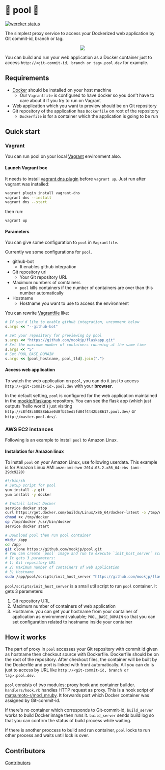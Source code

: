 🐳 pool 🐳
===

[![wercker status](https://app.wercker.com/status/2581a9ed9a58b4a95dadc2a33b639d83/m/master "wercker status")](https://app.wercker.com/project/bykey/2581a9ed9a58b4a95dadc2a33b639d83)

The simplest proxy service to access your Dockerized web application by Git commit-id, branch or tag.

<p align="center">
<img src="https://cloud.githubusercontent.com/assets/1519309/4186488/54415ec4-3761-11e4-9b13-41e09653945f.gif">
</p>

You can build and run your web application as a Docker container just to access
`http://<git-commit-id, branch or tag>.pool.dev` for example.


## Requirements

* [Docker](https://www.docker.com/) should be installed on your host machine
    * Our `Vagrantfile` is configured to have docker so you don't have to care about it if you try to run on Vagrant
* Web application which you want to preview should be on Git repository
* Git repository of the application has `Dockerfile` on root of the repository
    * `Dockerfile` is for a container which the application is going to be run

## Quick start

### Vagrant

You can run pool on your local [Vagrant](https://www.vagrantup.com/) environment also.

#### Launch Vagrant box

It needs to install [vagrant dns plugin](https://github.com/BerlinVagrant/vagrant-dns) before `vagrant up`. Just run after vagrant was installed:

```sh
vagrant plugin install vagrant-dns
vagrant dns --install
vagrant dns --start
```

then run:

```
vagrant up
```

#### Parameters

You can give some configuration to `pool` in `Vagrantfile`.

Currently we some configurations for `pool`.

* github-bot
    * It enables github integration
* Git repository url
    * Your Git repository URL
* Maximum numbers of comtainers
    * `pool` kills containers if the number of containers are over than this number automatically
* Hostname
    * Hostname you want to use to access the environment

You can rewrite [Vagrantfile](https://github.com/mookjp/pool/blob/master/Vagrantfile#L29-L37) like:

```ruby
# If you'd like to enable github integration, uncomment below
s.args << "--github-bot"

# Set your repository for previewing by pool
s.args << "https://github.com/mookjp/flaskapp.git"
# Set the maximum number of containers runnning at the same time
s.args << "5"
# Set POOL_BASE_DOMAIN
s.args << [pool_hostname, pool_tld].join(".")
```

#### Access web application

To watch the web application on `pool`, you can do it just to access `http://<git-commit-id>.pool.dev` with your **browser**.

In the default setting, `pool` is configured for the web application maintained in the [mookjp/flaskapp](https://github.com/mookjp/flaskapp) repository.
You can see the flask app (which just outputs 'hello world') just visiting `http://c8f48c60088bbae0d0fb25ed5fd04f4442b58617.pool.dev/` or `http://master.pool.dev/`.

### AWS EC2 instances

Following is an example to install `pool` to Amazon Linux.

#### Instalation for Amazon linux

To install `pool` on your Amazon Linux, use following userdata. This example is for Amazon Linux AMI `amzn-ami-hvm-2014.03.2.x86_64-ebs (ami-29dc9228)`

```sh
#!/bin/sh
# Setup script for pool
yum install -y git
yum install -y docker

# Install latest Docker
service docker stop
curl https://get.docker.com/builds/Linux/x86_64/docker-latest -o /tmp/docker
chmod +x /tmp/docker
cp /tmp/docker /usr/bin/docker
service docker start

# Download pool then run pool container
mkdir /app
cd /app
git clone https://github.com/mookjp/pool.git
# You can create `pool` image and run to execute `init_host_server` script.
# It gets 3 parameters:
# 1) Git repository URL
# 2) Maximum number of containers of web application
# 3) Hostname
sudo /app/pool/scripts/init_host_server "https://github.com/mookjp/flaskapp.git" 5 "dev.prevs.io"
```

`pool/scripts/init_host_server` is a small util script to run `pool` container. It gets 3 parameters:

1. Git repository URL
2. Maximum number of containers of web application
3. Hostname. you can get your hostname from your container of application
   as environment valuable; `POOL_BASE_DOMAIN` so that you can set configuration
   related to hostname inside your container

## How it works

The part of proxy in `pool` accesses your Git repository with commit id given as
hostname then checkout source with Dockerfile.
Dockerfile should be on the root of the repository.
After checkout files, the container will be built by the Dockerfile
and port is linked with front automatically. All you can do is just to access
by URL like `http://<git-commit-id, branch or tag>.pool.dev`.

`pool` consists of two modules; proxy hook and container builder.
`handlers/hook.rb` handles HTTP request as proxy. This is a hook script of
[matsumoto-r/mod_mruby](https://github.com/matsumoto-r/mod_mruby).
It forwards port which Docker container was assigned by Git-commit-id.

If there's no container which corresponds to Git-commit-id, `build_server` works to
build Docker image then runs it.
`build_server` sends build log so that you can confirm the status of build process
while waiting.

If there is another proccess to build and run container, `pool` locks to run other
process and waits until lock is over.

## Contributors

[Contributors](https://github.com/mookjp/pool/contributors)

